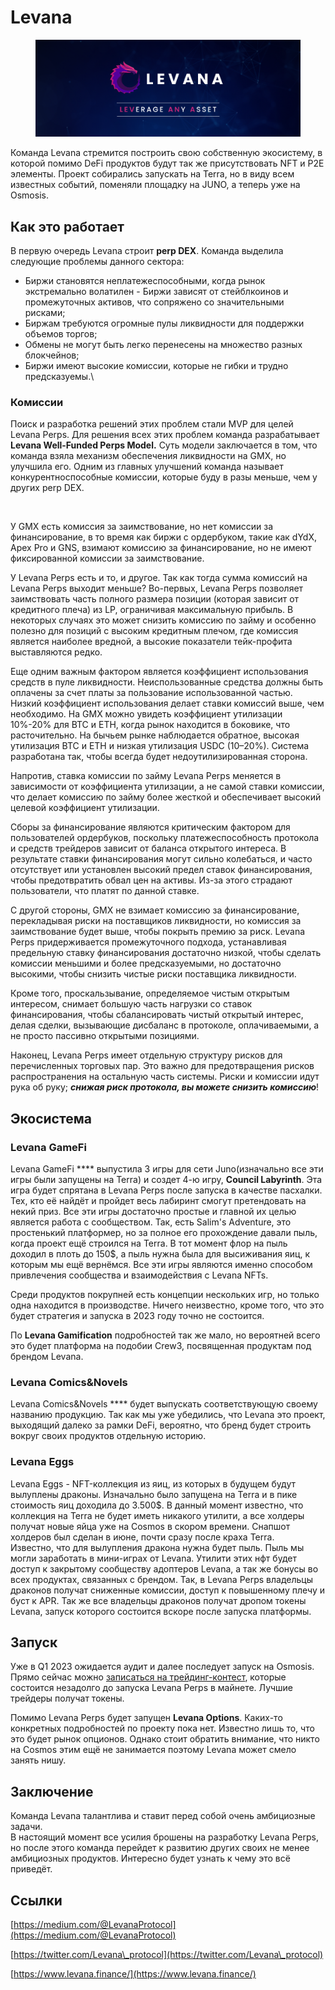 # Levana

<figure><img src="../.gitbook/assets/image (2) (1).png" alt=""><figcaption></figcaption></figure>

Команда Levana стремится построить свою собственную экосистему, в которой помимо DeFi продуктов будут так же присутствовать NFT и P2E элементы. Проект собирались запускать на Terra, но в виду всем известных событий, поменяли площадку на JUNO, а теперь уже на Osmosis.

## Как это работает

В первую очередь Levana строит **perp DEX**. Команда выделила следующие проблемы данного сектора:

* Биржи становятся неплатежеспособными, когда рынок экстремально волатилен - Биржи зависят от стейблкоинов и промежуточных активов, что сопряжено со значительными рисками;
* Биржам требуются огромные пулы ликвидности для поддержки объемов торгов;
* Обмены не могут быть легко перенесены на множество разных блокчейнов;
* Биржи имеют высокие комиссии, которые не гибки и трудно предсказуемы.\


### Комиссии

Поиск и разработка решений этих проблем стали MVP для целей Levana Perps. Для решения всех этих проблем команда разрабатывает **Levana Well-Funded Perps Model.** Суть модели заключается в том, что команда взяла механизм обеспечения ликвидности на GMX, но улучшила его. Одним из главных улучшений команда называет конкурентноспособные комиссии, которые буду в разы меньше, чем у других perp DEX.

<figure><img src="https://img1.teletype.in/files/49/de/49de7ed0-3f8f-42fb-a1ad-fc8b186a2381.png" alt=""><figcaption></figcaption></figure>

У GMX есть комиссия за заимствование, но нет комиссии за финансирование, в то время как биржи с ордербуком, такие как dYdX, Apex Pro и GNS, взимают комиссию за финансирование, но не имеют фиксированной комиссии за заимствование.

У Levana Perps есть и то, и другое. Так как тогда сумма комиссий на Levana Perps выходит меньше? Во-первых, Levana Perps позволяет заимствовать часть полного размера позиции (которая зависит от кредитного плеча) из LP, ограничивая максимальную прибыль. В некоторых случаях это может снизить комиссию по займу и особенно полезно для позиций с высоким кредитным плечом, где комиссия является наиболее вредной, а высокие показатели тейк-профита выставляются редко.

Еще одним важным фактором является коэффициент использования средств в пуле ликвидности. Неиспользованные средства должны быть оплачены за счет платы за пользование использованной частью. Низкий коэффициент использования делает ставки комиссий выше, чем необходимо. На GMX можно увидеть коэффициент утилизации 10%-20% для BTC и ETH, когда рынок находится в боковике, что расточительно. На бычьем рынке наблюдается обратное, высокая утилизация BTC и ETH и низкая утилизация USDC (10–20%). Система разработана так, чтобы всегда будет недоутилизированная сторона.

Напротив, ставка комиссии по займу Levana Perps меняется в зависимости от коэффициента утилизации, а не самой ставки комиссии, что делает комиссию по займу более жесткой и обеспечивает высокий целевой коэффициент утилизации.

Сборы за финансирование являются критическим фактором для пользователей ордербуков, поскольку платежеспособность протокола и средств трейдеров зависит от баланса открытого интереса. В результате ставки финансирования могут сильно колебаться, и часто отсутствует или установлен высокий предел ставок финансирования, чтобы предотвратить обвал цен на активы. Из-за этого страдают пользователи, что платят по данной ставке.

С другой стороны, GMX не взимает комиссию за финансирование, перекладывая риски на поставщиков ликвидности, но комиссия за заимствование будет выше, чтобы покрыть премию за риск. Levana Perps придерживается промежуточного подхода, устанавливая предельную ставку финансирования достаточно низкой, чтобы сделать комиссии меньшими и более предсказуемыми, но достаточно высокими, чтобы снизить чистые риски поставщика ликвидности.

Кроме того, проскальзывание, определяемое чистым открытым интересом, снимает большую часть нагрузки со ставок финансирования, чтобы сбалансировать чистый открытый интерес, делая сделки, вызывающие дисбаланс в протоколе, оплачиваемыми, а не просто пассивно открытыми позициями.

Наконец, Levana Perps имеет отдельную структуру рисков для перечисленных торговых пар. Это важно для предотвращения рисков распространения на остальную часть системы. Риски и комиссии идут рука об руку; _**снижая риск протокола, вы можете снизить комиссию**_!

## Экосистема

### Levana GameFi

Levana GameFi **** выпустила 3 ​​игры для сети Juno(изначально все эти игры были запущены на Terra) и создет 4-ю игру, **Council Labyrinth**. Эта игра будет спрятана в Levana Perps после запуска в качестве пасхалки. Тех, кто её найдёт и пройдет весь лабиринт смогут претендовать на некий приз. Все эти игры достаточно простые и главной их целью является работа с сообществом. Так, есть Salim's Adventure, это простенький платформер, но за полное его прохождение давали пыль, когда проект ещё строился на Terra. В тот момент флор на пыль доходил в плоть до 150$, а пыль нужна была для высиживания яиц, к которым мы ещё вернёмся. Все эти игры являются именно способом привлечения сообщества и взаимодействия с Levana NFTs.

Среди продуктов покрупней есть концепции нескольких игр, но только одна находится в производстве. Ничего неизвестно, кроме того, что это будет стратегия и запуска в 2023 году точно не состоится.

По **Levana Gamification** подробностей так же мало, но вероятней всего это будет платформа на подобии Crew3, посвященная продуктам под брендом Levana.

### Levana Comics\&Novels

Levana Comics\&Novels **** будет выпускать соответствующую своему названию продукцию. Так как мы уже убедились, что Levana это проект, выходящий далеко за рамки DeFi, вероятно, что бренд будет строить вокруг своих продуктов отдельную историю.

### Levana Eggs

Levana Eggs - NFT-коллекция из яиц, из которых в будущем будут вылуплены драконы. Изначально было запущена на Terra и в пике стоимость яиц доходила до 3.500$. В данный момент известно, что коллекция на Terra не будет иметь никакого утилити, а все холдеры получат новые яйца уже на Cosmos в скором времени. Снапшот холдеров был сделан в июне, почти сразу после краха Terra.\
Известно, что для вылупления дракона нужна будет пыль. Пыль мы могли заработать в мини-играх от Levana. Утилити этих нфт будет доступ к закрытому сообществу адоптеров Levana, а так же бонусы во всех продуктах, связанных с брендом. Так, в Levana Perps владельцы драконов получат сниженные комиссии, доступ к повышенному плечу и буст к APR. Так же все владельцы драконов получат дропом токены Levana, запуск которого состоится вскоре после запуска платформы.

## Запуск

Уже в Q1 2023 ожидается аудит и далее последует запуск на Osmosis.\
Прямо сейчас можно [записаться на трейдинг-контест](https://beta.levana.exchange/), которые состоится незадолго до запуска Levana Perps в майнете. Лучшие трейдеры получат токены.

Помимо Levana Perps будет запущен **Levana Options**. Каких-то конкретных подробностей по проекту пока нет. Известно лишь то, что это будет рынок опционов. Однако стоит обратить внимание, что никто на Cosmos этим ещё не занимается поэтому Levana может смело занять нишу.

## **Заключение**

Команда Levana талантлива и ставит перед собой очень амбициозные задачи.\
В настоящий момент все усилия брошены на разработку Levana Perps, но после этого команда перейдет к развитию других своих не менее амбициозных продуктов. Интересно будет узнать к чему это всё приведёт.

## Ссылки

[https://medium.com/@LevanaProtocol](https://medium.com/@LevanaProtocol)

[https://twitter.com/Levana\_protocol](https://twitter.com/Levana\_protocol)

[https://www.levana.finance/](https://www.levana.finance/)
